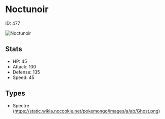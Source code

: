 # Noctunoir


ID: 477

![](https://raw.githubusercontent.com/PokeAPI/sprites/master/sprites/pokemon/other/official-artwork/477.png "Noctunoir")

## Stats


 - HP: 45
 - Attack: 100
 - Defense: 135
 - Speed: 45

## Types


 - Spectre (https://static.wikia.nocookie.net/pokemongo/images/a/ab/Ghost.png)
